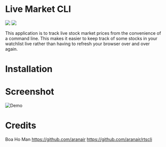 # Live Market CLI
<a target="_blank" href="https://opensource.org/licenses/MIT" title="License: MIT"><img src="https://img.shields.io/badge/License-MIT-blue.svg"></a> <a target="_blank" href="http://makeapullrequest.com" title="PRs Welcome"><img src="https://img.shields.io/badge/PRs-welcome-brightgreen.svg"></a>

This application is to track live stock market prices from the convenience of a command line. This makes it easier to keep track of some stocks in your watchlist live rather than having to refresh your browser over and over again.

# Installation

# Screenshot
![Demo](https://github.com/VarunPius)

# Credits
Boa Ho Man https://github.com/aranair https://github.com/aranair/rtscli
